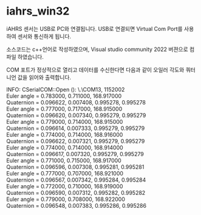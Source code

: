 # iahrs_win32

iAHRS 센서는 USB로 PC와 연결됩니다.
USB로 연결되면 Virtual Com Port를 사용하여 센서와 통신하게 됩니다.

소스코드는 c++언어로 작성하였으며,
Visual studio community 2022 버젼으로 컴파일 하였습니다.

COM 포트가 정상적으로 열리고 데이터를 수신한다면 다음과 같이 오일러 각도와 쿼터니언 값을 읽어와 출력합니다.

INFO: CSerialCOM::Open (): \\.\COM13, 1152002<br>
Euler angle = 0.783000, 0.711000, 168.917000<br>
Quaternion = 0.096622, 0.007408, 0.995278, 0.995278<br>
Euler angle = 0.777000, 0.717000, 168.915000<br>
Quaternion = 0.096620, 0.007340, 0.995279, 0.995279<br>
Euler angle = 0.779000, 0.714000, 168.915000<br>
Quaternion = 0.096614, 0.007333, 0.995279, 0.995279<br>
Euler angle = 0.774000, 0.714000, 168.916000<br>
Quaternion = 0.096622, 0.007321, 0.995279, 0.995279<br>
Euler angle = 0.774000, 0.714000, 168.914000<br>
Quaternion = 0.096617, 0.007320, 0.995279, 0.995279<br>
Euler angle = 0.771000, 0.715000, 168.917000<br>
Quaternion = 0.096596, 0.007308, 0.995281, 0.995281<br>
Euler angle = 0.777000, 0.707000, 168.921000<br>
Quaternion = 0.096567, 0.007342, 0.995284, 0.995284<br>
Euler angle = 0.772000, 0.710000, 168.919000<br>
Quaternion = 0.096590, 0.007312, 0.995282, 0.995282<br>
Euler angle = 0.779000, 0.708000, 168.922000<br>
Quaternion = 0.096548, 0.007383, 0.995286, 0.995286<br>

